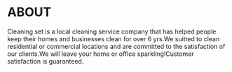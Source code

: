 # ABOUT
Cleaning set is a local cleaning service company that has helped people keep their homes and businesses clean for over 6 yrs.We suitted to clean residential or commercial locations and are committed to the satisfaction of our clients.We will leave your home or office sparkling!Customer satisfaction is guaranteed.
